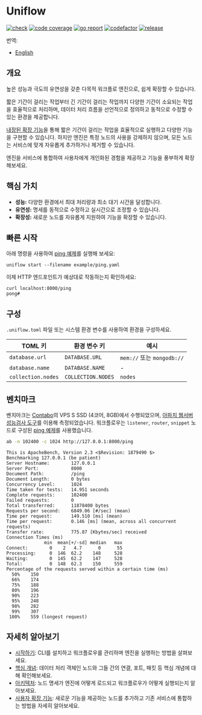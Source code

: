 # Uniflow

[![check][repo_check_img]][repo_check_url]
[![code coverage][go_code_coverage_img]][go_code_coverage_url]
[![go report][go_report_img]][go_report_url]
[![codefactor][repo_codefactor_img]][repo_codefactor_url]
[![release][repo_releases_img]][repo_releases_url]

번역:
  - [English](./README.md)

## 개요

높은 성능과 극도의 유연성을 갖춘 다목적 워크플로 엔진으로, 쉽게 확장할 수 있습니다.

짧은 기간이 걸리는 작업부터 긴 기간이 걸리는 작업까지 다양한 기간이 소요되는 작업을 효율적으로 처리하며, 데이터 처리 흐름을 선언적으로 정의하고 동적으로 수정할 수 있는 환경을 제공합니다.

[내장된 확장 기능](./ext/README_kr.md)을 통해 짧은 기간이 걸리는 작업을 효율적으로 실행하고 다양한 기능을 구현할 수 있습니다. 하지만 엔진은 특정 노드의 사용을 강제하지 않으며, 모든 노드는 서비스에 맞게 자유롭게 추가하거나 제거할 수 있습니다.

엔진을 서비스에 통합하여 사용자에게 개인화된 경험을 제공하고 기능을 풍부하게 확장해보세요.

## 핵심 가치

- **성능:** 다양한 환경에서 최대 처리량과 최소 대기 시간을 달성합니다.
- **유연성:** 명세를 동적으로 수정하고 실시간으로 조정할 수 있습니다.
- **확장성:** 새로운 노드를 자유롭게 지원하여 기능을 확장할 수 있습니다.

## 빠른 시작

아래 명령을 사용하여 [ping 예제](./examples/ping.yaml)를 실행해 보세요:

```shell
uniflow start --filename example/ping.yaml
```

이제 HTTP 엔드포인트가 예상대로 작동하는지 확인하세요:

```shell
curl localhost:8000/ping
pong#
```

## 구성

`.uniflow.toml` 파일 또는 시스템 환경 변수를 사용하여 환경을 구성하세요.

| TOML 키            | 환경 변수 키          | 예시                       |
|--------------------|--------------------|---------------------------|
| `database.url`     | `DATABASE.URL`     | `mem://` 또는 `mongodb://` |
| `database.name`    | `DATABASE.NAME`    | -                         |
| `collection.nodes` | `COLLECTION.NODES` | `nodes`                   |

## 벤치마크

벤치마크는 [Contabo](https://contabo.com/)의 VPS S SSD (4코어, 8GB)에서 수행되었으며, [아파치 웹서버 성능검사 도구](https://httpd.apache.org/docs/2.4/programs/ab.html)를 이용해 측정되었습니다. 워크플로우는 `listener`, `router`, `snippet` 노드로 구성된 [ping 예제](./examples/ping.yaml)를 사용했습니다.

```sh
ab -n 102400 -c 1024 http://127.0.0.1:8000/ping
```

```
This is ApacheBench, Version 2.3 <$Revision: 1879490 $>
Benchmarking 127.0.0.1 (be patient)
Server Hostname:        127.0.0.1
Server Port:            8000
Document Path:          /ping
Document Length:        0 bytes
Concurrency Level:      1024
Time taken for tests:   14.951 seconds
Complete requests:      102400
Failed requests:        0
Total transferred:      11878400 bytes
Requests per second:    6849.06 [#/sec] (mean)
Time per request:       149.510 [ms] (mean)
Time per request:       0.146 [ms] (mean, across all concurrent requests)
Transfer rate:          775.87 [Kbytes/sec] received
Connection Times (ms)
              min  mean[+/-sd] median   max
Connect:        0    2   4.7      0      55
Processing:     0  146  62.2    148     528
Waiting:        0  145  62.2    147     528
Total:          0  148  62.3    150     559
Percentage of the requests served within a certain time (ms)
  50%    150
  66%    174
  75%    188
  80%    196
  90%    223
  95%    248
  98%    282
  99%    307
 100%    559 (longest request)
```

## 자세히 알아보기

- [시작하기](./docs/getting_started_kr.md): CLI를 설치하고 워크플로우를 관리하며 엔진을 실행하는 방법을 살펴보세요.
- [핵심 개념](./docs/key_concepts_kr.md): 데이터 처리 객체인 노드와 그들 간의 연결, 포트, 패킷 등 핵심 개념에 대해 확인해보세요.
- [아키텍처](./docs/architecture_kr.md): 노드 명세가 엔진에 어떻게 로드되고 워크플로우가 어떻게 실행되는지 알아보세요.
- [사용자 확장 기능](./docs/user_extension_kr.md): 새로운 기능을 제공하는 노드를 추가하고 기존 서비스에 통합하는 방법을 자세히 알아보세요.

<!-- Go -->

[go_download_url]: https://golang.org/dl/
[go_version_img]: https://img.shields.io/badge/Go-1.21+-00ADD8?style=for-the-badge&logo=go
[go_code_coverage_img]: https://codecov.io/gh/siyul-park/uniflow/graph/badge.svg?token=quEl9AbBcW
[go_code_coverage_url]: https://codecov.io/gh/siyul-park/uniflow
[go_report_img]: https://goreportcard.com/badge/github.com/siyul-park/uniflow
[go_report_url]: https://goreportcard.com/report/github.com/siyul-park/uniflow

<!-- Repository -->

[repo_url]: https://github.com/siyul-park/uniflow
[repo_issues_url]: https://github.com/siyul-park/uniflow/issues
[repo_pull_request_url]: https://github.com/siyul-park/uniflow/pulls
[repo_discussions_url]: https://github.com/siyul-park/uniflow/discussions
[repo_releases_img]: https://img.shields.io/github/release/siyul-park/uniflow.svg
[repo_releases_url]: https://github.com/siyul-park/uniflow/releases
[repo_wiki_url]: https://github.com/siyul-park/uniflow/wiki
[repo_wiki_img]: https://img.shields.io/badge/docs-wiki_page-blue?style=for-the-badge&logo=none
[repo_wiki_faq_url]: https://github.com/siyul-park/uniflow/wiki/FAQ
[repo_check_img]: https://github.com/siyul-park/uniflow/actions/workflows/check.yml/badge.svg
[repo_check_url]: https://github.com/siyul-park/uniflow/actions/workflows/check.yml
[repo_codefactor_img]: https://www.codefactor.io/repository/github/siyul-park/uniflow/badge
[repo_codefactor_url]: https://www.codefactor.io/repository/github/siyul-park/uniflow
